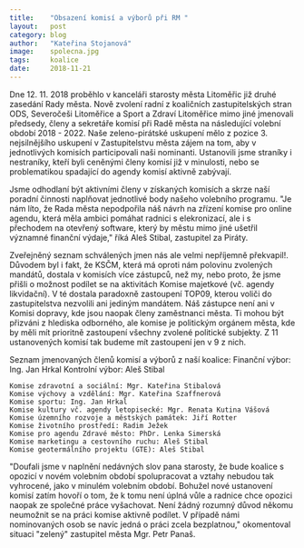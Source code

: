 ```yaml
---
title:    "Obsazení komisí a výborů při RM "
layout:	  post
category: blog
author:	  "Kateřina Stojanová"
image:	  spolecna.jpg
tags:	  koalice
date:	  2018-11-21
---
```

Dne 12. 11. 2018 proběhlo v kanceláři starosty města Litoměřic již druhé zasedání Rady města. Nově zvolení radní z koaličních zastupitelských stran ODS, Severočeši Litoměřice a Sport a Zdraví Litoměřice mimo jiné jmenovali předsedy, členy a sekretáře komisí při Radě města na následující volební období 2018 - 2022.
Naše zeleno-pirátské uskupení mělo z pozice 3. nejsilnějšího uskupení v Zastupitelstvu města zájem na tom, aby v jednotlivých komisích participovali naši nominanti. Ustanovili jsme straníky i nestraníky, kteří byli ceněnými členy komisí  již v minulosti, nebo se problematikou spadající do agendy komisí aktivně zabývají.

Jsme odhodlaní být aktivními členy v získaných komisích a skrze naší poradní činnosti naplňovat jednotlivé body našeho volebního programu. "Je nám líto, že Rada města nepodpořila náš návrh na zřízení komise pro online agendu, která měla ambici pomáhat radnici s elekronizací, ale i s přechodem na otevřený software, který by městu mimo jiné ušetřil významné finanční výdaje,"  říká Aleš Stibal, zastupitel za Piráty.  

Zveřejněný seznam schválených jmen nás ale velmi nepříjemně překvapil!. Důvodem byl i fakt, že KSČM, která má oproti nám polovinu zvolených mandátů, dostala v komisích více zástupců, než my, nebo proto, že jsme přišli o možnost podílet se na aktivitách Komise majetkové (vč. agendy likvidační). V té dostala paradoxně  zastoupení TOP09, kterou voliči do zastupitelstva nezvolili ani jediným mandátem. Náš zástupce není ani v Komisi dopravy, kde jsou naopak členy zaměstnanci města. Ti mohou být přizváni z hlediska odborného, ale komise je politickým orgánem města, kde by měli mít prioritně zastoupení všechny zvolené politické subjekty. Z 11 ustanovených komisí tak budeme mít zastoupení jen v 9 z nich. 

Seznam jmenovaných členů komisí a výborů z naší koalice:
    Finanční výbor: Ing. Jan Hrkal
    Kontrolní výbor: Aleš Stibal
    
    Komise zdravotní a sociální: Mgr. Kateřina Stibalová
    Komise výchovy a vzdělání: Mgr. Kateřina Szaffnerová
    Komise sportu: Ing. Jan Hrkal
    Komise kultury vč. agendy letopisecké: Mgr. Renata Kutina Vášová
    Komise územního rozvoje a městských památek: Jiří Rotter
    Komise životního prostředí: Radim Ježek
    Komise pro agendu Zdravé město: PhDr. Lenka Simerská
    Komise marketingu a cestovního ruchu: Aleš Stibal
    Komise geotermálního projektu (GTE): Aleš Stibal 


"Doufali jsme v naplnění nedávných slov pana starosty, že bude koalice s opozicí v novém volebním období spolupracovat a vztahy nebudou tak vyhrocené, jako v minulém volebním období. Bohužel nové ustanovení komisí zatím hovoří o tom, že k tomu není úplná vůle a radnice chce opozici naopak ze společné práce vyšachovat. Není žádný rozumný důvod někomu neumožnit se na práci komise aktivně podílet. V případě námi nominovaných osob se navíc jedná o práci zcela bezplatnou," okomentoval situaci "zelený" zastupitel města Mgr. Petr Panaš. 
